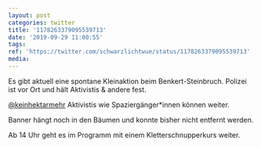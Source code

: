 ```yaml
---
layout: post
categories: twitter
title: '1178263379095539713'
date: '2019-09-29 11:00:55'
tags: 
ref: 'https://twitter.com/schwarzlichtwue/status/1178263379095539713'
media:
---
```

Es gibt aktuell eine spontane Kleinaktion beim Benkert-Steinbruch. Polizei ist vor Ort und hält Aktivistis &amp; andere fest.



[@keinhektarmehr](https://twitter.com/keinhektarmehr) 
Aktivistis wie Spaziergänger\*innen können weiter.



Banner hängt noch in den Bäumen und konnte bisher nicht entfernt werden.



Ab 14 Uhr geht es im Programm mit einem Kletterschnupperkurs weiter. 